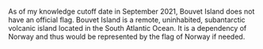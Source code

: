As of my knowledge cutoff date in September 2021, Bouvet Island does not have an official flag. Bouvet Island is a remote, uninhabited, subantarctic volcanic island located in the South Atlantic Ocean. It is a dependency of Norway and thus would be represented by the flag of Norway if needed.